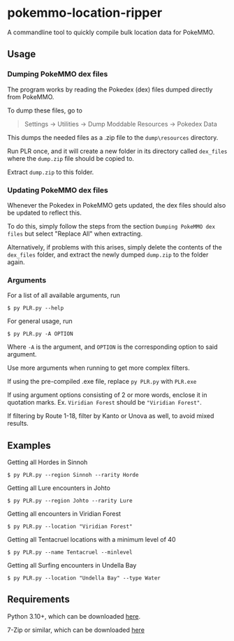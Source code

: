 # pokemmo-location-ripper
A commandline tool to quickly compile bulk location data for PokeMMO.

## Usage
### Dumping PokeMMO dex files
The program works by reading the Pokedex (dex) files dumped directly from PokeMMO.

To dump these files, go to
 > Settings -> Utilities -> Dump Moddable Resources -> Pokedex Data

This dumps the needed files as a .zip file to the `dump\resources` directory.

Run PLR once, and it will create a new folder in its directory called `dex_files` where the `dump.zip` file should be copied to.

Extract `dump.zip` to this folder.


### Updating PokeMMO dex files
Whenever the Pokedex in PokeMMO gets updated, the dex files should also be updated to reflect this.

To do this, simply follow the steps from the section `Dumping PokeMMO dex files` but select "Replace All" when extracting.

Alternatively, if problems with this arises, simply delete the contents of the `dex_files` folder, and extract the newly dumped `dump.zip` to the folder again.


### Arguments
For a list of all available arguments, run
 
  `$ py PLR.py --help`

For general usage, run

  `$ py PLR.py -A OPTION`
  
Where `-A` is the argument, and `OPTION` is the corresponding option to said argument.

Use more arguments when running to get more complex filters.

If using the pre-compiled .exe file, replace `py PLR.py` with `PLR.exe`

If using argument options consisting of 2 or more words, enclose it in quotation marks. Ex. `Viridian Forest` should be `"Viridian Forest"`.

If filtering by Route 1-18, filter by Kanto or Unova as well, to avoid mixed results.

## Examples
Getting all Hordes in Sinnoh

  `$ py PLR.py --region Sinnoh --rarity Horde`


Getting all Lure encounters in Johto

  `$ py PLR.py --region Johto --rarity Lure`


Getting all encounters in Viridian Forest

  `$ py PLR.py --location "Viridian Forest"`


Getting all Tentacruel locations with a minimum level of 40

  `$ py PLR.py --name Tentacruel --minlevel`


Getting all Surfing encounters in Undella Bay

  `$ py PLR.py --location "Undella Bay" --type Water`


## Requirements
Python 3.10+, which can be downloaded [here](https://www.python.org/downloads/).

7-Zip or similar, which can be downloaded [here](https://www.7-zip.org/download.html)
